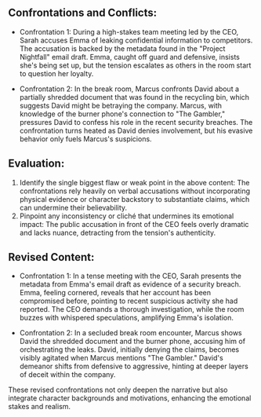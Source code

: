 ## Confrontations and Conflicts:
- Confrontation 1: During a high-stakes team meeting led by the CEO, Sarah accuses Emma of leaking confidential information to competitors. The accusation is backed by the metadata found in the "Project Nightfall" email draft. Emma, caught off guard and defensive, insists she's being set up, but the tension escalates as others in the room start to question her loyalty.
  
- Confrontation 2: In the break room, Marcus confronts David about a partially shredded document that was found in the recycling bin, which suggests David might be betraying the company. Marcus, with knowledge of the burner phone's connection to "The Gambler," pressures David to confess his role in the recent security breaches. The confrontation turns heated as David denies involvement, but his evasive behavior only fuels Marcus's suspicions.

## Evaluation:
1. Identify the single biggest flaw or weak point in the above content: The confrontations rely heavily on verbal accusations without incorporating physical evidence or character backstory to substantiate claims, which can undermine their believability.
2. Pinpoint any inconsistency or cliché that undermines its emotional impact: The public accusation in front of the CEO feels overly dramatic and lacks nuance, detracting from the tension's authenticity.

## Revised Content:
- Confrontation 1: In a tense meeting with the CEO, Sarah presents the metadata from Emma's email draft as evidence of a security breach. Emma, feeling cornered, reveals that her account has been compromised before, pointing to recent suspicious activity she had reported. The CEO demands a thorough investigation, while the room buzzes with whispered speculations, amplifying Emma's isolation.

- Confrontation 2: In a secluded break room encounter, Marcus shows David the shredded document and the burner phone, accusing him of orchestrating the leaks. David, initially denying the claims, becomes visibly agitated when Marcus mentions "The Gambler." David's demeanor shifts from defensive to aggressive, hinting at deeper layers of deceit within the company.

These revised confrontations not only deepen the narrative but also integrate character backgrounds and motivations, enhancing the emotional stakes and realism.